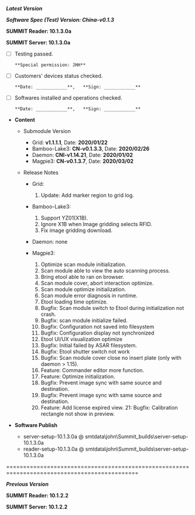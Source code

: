 ***Latest Version***

***Software Spec (Test) Version: China-v0.1.3***

**SUMMIT Reader: 10.1.3.0a**

**SUMMIT Server: 10.1.3.0a**

* [ ] Testing passed. 

      **Special permission: JHH**

* [ ] Customers' devices status checked. 

      **Date: ____________**,   **Sign: ____________**

* [ ] Softwares installed and operations checked. 

      **Date: ____________**,   **Sign: ____________**

*  **Content**
    *  Submodule Version
        *  Grid: **v1.1.1.1**,          Date: **2020/01/22**
        *  Bamboo-Lake3: **CN-v0.1.3.3**,  Date: **2020/02/26**
        *  Daemon: **CNI-v1.14.21**,        Date: **2020/01/02**
        *  Magpie3: **CN-v0.1.3.7**,       Date: **2020/03/02**

    *  Release Notes
        *  Grid:
            1.  Update: Add marker region to grid log.

        * Bamboo-Lake3:
            1. Support YZ01(X1B).
            2. Ignore X1B when Image gridding selects RFID.
            3. Fix image gridding download.

        *  Daemon:
            none
            
        *  Magpie3:
            1. Optimize scan module initialization.
            2. Scan module able to view the auto scanning process.
            3. Bring etool able to ran on browser.
            4. Scan module cover, abort interaction optimize.
            5. Scan module optimize initialization.
            6. Scan module error diagnosis in runtime.
            7. Etool loading time optimize.
            8. Bugfix: Scan module switch to Etool during initialization not crash.
            9. Bugfix: scan module initialize failed.
            10. Bugfix: Configuration not saved into filesystem
            11. Bugfix: Configuration display not synchronized
            12. Etool UI/UX visualization optimize
            13. Bugfix: Initial failed by ASAR filesystem.
            14. Bugfix: Etool shutter switch not work
            15. Bugfix: Scan module cover close no insert plate (only with daemon > 1.15).
            16. Feature: Commander editor more function.
            17. Feature: Optimize initialization.
            18. Bugfix: Prevent image sync with same source and destination.
            19. Bugfix: Prevent image sync with same source and destination.
            20. Feature: Add license expired view.
            21: Bugfix: Calibration rectangle not show in preview.
        
* **Software Publish** 
    * server-setup-10.1.3.0a @ smtdata\john\Summit_builds\server-setup-10.1.3.0a
    * reader-setup-10.1.3.0a @ smtdata\john\Summit_builds\server-setup-10.1.3.0a

=============================================================================================

***Previous Version***

**SUMMIT Reader: 10.1.2.2**

**SUMMIT Server: 10.1.2.2**
